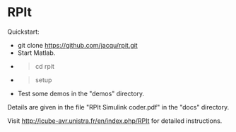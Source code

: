 # RPIt

Quickstart:
* git clone https://github.com/jacqu/rpit.git
* Start Matlab.
* > cd rpit
* > setup
* Test some demos in the "demos" directory.

Details are given in the file "RPIt Simulink coder.pdf" in the "docs" directory.

Visit http://icube-avr.unistra.fr/en/index.php/RPIt for detailed instructions.

